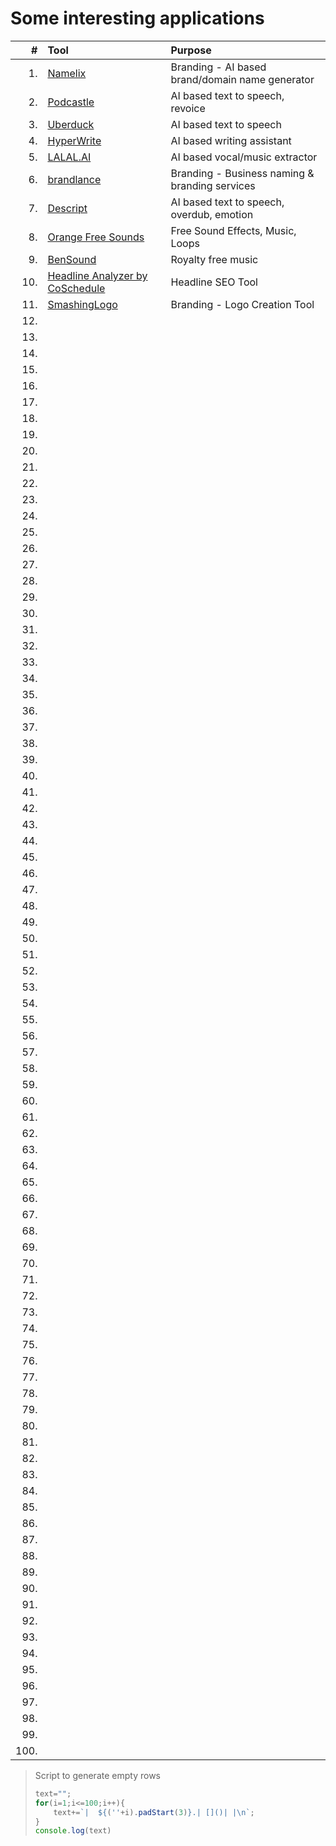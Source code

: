 Some interesting applications
=============================

|    # | Tool                               | Purpose                                     |
|-----:|:-----------------------------------|:--------------------------------------------|
|    1.| [Namelix](https://namelix.com/)    | Branding - AI based brand/domain name generator        |
|    2.| [Podcastle](https://podcastle.ai/) | AI based text to speech, revoice            |
|    3.| [Uberduck](https://uberduck.ai/)   | AI based text to speech                     |
|    4.| [HyperWrite](https://hyperwriteai.com/)| AI based writing assistant              |
|    5.| [LALAL.AI](https://www.lalal.ai/)  | AI based vocal/music extractor              |
|    6.| [brandlance](https://brandlance.com/)| Branding - Business naming & branding services       |
|    7.| [Descript](https://www.descript.com/)| AI based text to speech, overdub, emotion |
|    8.| [Orange Free Sounds](https://orangefreesounds.com/)| Free Sound Effects, Music, Loops |
|    9.| [BenSound](https://www.bensound.com/)| Royalty free music |
|   10.| [Headline Analyzer by CoSchedule](https://coschedule.com/headline-analyzer)| Headline SEO Tool |
|   11.| [SmashingLogo](https://smashinglogo.com/)| Branding - Logo Creation Tool|
|   12.| []()| |
|   13.| []()| |
|   14.| []()| |
|   15.| []()| |
|   16.| []()| |
|   17.| []()| |
|   18.| []()| |
|   19.| []()| |
|   20.| []()| |
|   21.| []()| |
|   22.| []()| |
|   23.| []()| |
|   24.| []()| |
|   25.| []()| |
|   26.| []()| |
|   27.| []()| |
|   28.| []()| |
|   29.| []()| |
|   30.| []()| |
|   31.| []()| |
|   32.| []()| |
|   33.| []()| |
|   34.| []()| |
|   35.| []()| |
|   36.| []()| |
|   37.| []()| |
|   38.| []()| |
|   39.| []()| |
|   40.| []()| |
|   41.| []()| |
|   42.| []()| |
|   43.| []()| |
|   44.| []()| |
|   45.| []()| |
|   46.| []()| |
|   47.| []()| |
|   48.| []()| |
|   49.| []()| |
|   50.| []()| |
|   51.| []()| |
|   52.| []()| |
|   53.| []()| |
|   54.| []()| |
|   55.| []()| |
|   56.| []()| |
|   57.| []()| |
|   58.| []()| |
|   59.| []()| |
|   60.| []()| |
|   61.| []()| |
|   62.| []()| |
|   63.| []()| |
|   64.| []()| |
|   65.| []()| |
|   66.| []()| |
|   67.| []()| |
|   68.| []()| |
|   69.| []()| |
|   70.| []()| |
|   71.| []()| |
|   72.| []()| |
|   73.| []()| |
|   74.| []()| |
|   75.| []()| |
|   76.| []()| |
|   77.| []()| |
|   78.| []()| |
|   79.| []()| |
|   80.| []()| |
|   81.| []()| |
|   82.| []()| |
|   83.| []()| |
|   84.| []()| |
|   85.| []()| |
|   86.| []()| |
|   87.| []()| |
|   88.| []()| |
|   89.| []()| |
|   90.| []()| |
|   91.| []()| |
|   92.| []()| |
|   93.| []()| |
|   94.| []()| |
|   95.| []()| |
|   96.| []()| |
|   97.| []()| |
|   98.| []()| |
|   99.| []()| |
|  100.| []()| |

> Script to generate empty rows
> ```javascript
> text="";
> for(i=1;i<=100;i++){
>     text+=`|  ${(''+i).padStart(3)}.| []()| |\n`;
> }
> console.log(text)
> ```
